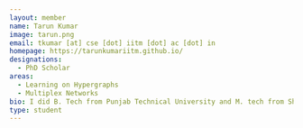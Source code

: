 ```yaml
---
layout: member
name: Tarun Kumar
image: tarun.png
email: tkumar [at] cse [dot] iitm [dot] ac [dot] in
homepage: https://tarunkumariitm.github.io/
designations: 
  - PhD Scholar
areas:
  - Learning on Hypergraphs 
  - Multiplex Networks
bio: I did B. Tech from Punjab Technical University and M. tech from Shiv Nadar University. I work on network representation learning and solving machine learning tasks. My work involves modelling complex systems as hypergraphs and multiplex networks, and learning from such networks.
type: student
---
```

